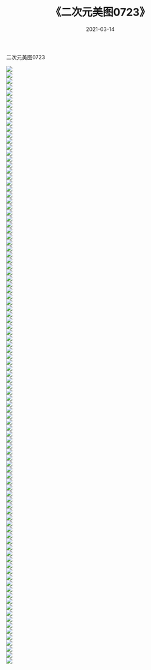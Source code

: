 ﻿---
layout: post
title:  《二次元美图0723》
date:   2021-03-14
img: http://imgx.orgx.ga/二次元/2021/二次元美图0723/000.jpg
categories: [美女, 清纯, 唯美]
---

二次元美图0723

 ![](http://imgx.orgx.ga/二次元/2021/二次元美图0723/001.png) <br>![](http://imgx.orgx.ga/二次元/2021/二次元美图0723/002.png) <br>![](http://imgx.orgx.ga/二次元/2021/二次元美图0723/003.png) <br>![](http://imgx.orgx.ga/二次元/2021/二次元美图0723/004.png) <br>![](http://imgx.orgx.ga/二次元/2021/二次元美图0723/005.png) <br>![](http://imgx.orgx.ga/二次元/2021/二次元美图0723/006.png) <br>![](http://imgx.orgx.ga/二次元/2021/二次元美图0723/007.png) <br>![](http://imgx.orgx.ga/二次元/2021/二次元美图0723/008.png) <br>![](http://imgx.orgx.ga/二次元/2021/二次元美图0723/009.png) <br>![](http://imgx.orgx.ga/二次元/2021/二次元美图0723/010.png) <br>![](http://imgx.orgx.ga/二次元/2021/二次元美图0723/011.png) <br>![](http://imgx.orgx.ga/二次元/2021/二次元美图0723/012.png) <br>![](http://imgx.orgx.ga/二次元/2021/二次元美图0723/013.png) <br>![](http://imgx.orgx.ga/二次元/2021/二次元美图0723/014.png) <br>![](http://imgx.orgx.ga/二次元/2021/二次元美图0723/015.png) <br>![](http://imgx.orgx.ga/二次元/2021/二次元美图0723/016.png) <br>![](http://imgx.orgx.ga/二次元/2021/二次元美图0723/017.png) <br>![](http://imgx.orgx.ga/二次元/2021/二次元美图0723/018.png) <br>![](http://imgx.orgx.ga/二次元/2021/二次元美图0723/019.png) <br>![](http://imgx.orgx.ga/二次元/2021/二次元美图0723/020.png) <br>![](http://imgx.orgx.ga/二次元/2021/二次元美图0723/021.png) <br>![](http://imgx.orgx.ga/二次元/2021/二次元美图0723/022.png) <br>![](http://imgx.orgx.ga/二次元/2021/二次元美图0723/023.png) <br>![](http://imgx.orgx.ga/二次元/2021/二次元美图0723/024.png) <br>![](http://imgx.orgx.ga/二次元/2021/二次元美图0723/025.png) <br>![](http://imgx.orgx.ga/二次元/2021/二次元美图0723/026.png) <br>![](http://imgx.orgx.ga/二次元/2021/二次元美图0723/027.png) <br>![](http://imgx.orgx.ga/二次元/2021/二次元美图0723/028.png) <br>![](http://imgx.orgx.ga/二次元/2021/二次元美图0723/029.png) <br>![](http://imgx.orgx.ga/二次元/2021/二次元美图0723/030.png) <br>![](http://imgx.orgx.ga/二次元/2021/二次元美图0723/031.png) <br>![](http://imgx.orgx.ga/二次元/2021/二次元美图0723/032.png) <br>![](http://imgx.orgx.ga/二次元/2021/二次元美图0723/033.png) <br>![](http://imgx.orgx.ga/二次元/2021/二次元美图0723/034.png) <br>![](http://imgx.orgx.ga/二次元/2021/二次元美图0723/035.png) <br>![](http://imgx.orgx.ga/二次元/2021/二次元美图0723/036.png) <br>![](http://imgx.orgx.ga/二次元/2021/二次元美图0723/037.png) <br>![](http://imgx.orgx.ga/二次元/2021/二次元美图0723/038.png) <br>![](http://imgx.orgx.ga/二次元/2021/二次元美图0723/039.png) <br>![](http://imgx.orgx.ga/二次元/2021/二次元美图0723/040.png) <br>![](http://imgx.orgx.ga/二次元/2021/二次元美图0723/041.png) <br>![](http://imgx.orgx.ga/二次元/2021/二次元美图0723/042.png) <br>![](http://imgx.orgx.ga/二次元/2021/二次元美图0723/043.png) <br>![](http://imgx.orgx.ga/二次元/2021/二次元美图0723/044.png) <br>![](http://imgx.orgx.ga/二次元/2021/二次元美图0723/045.png) <br>![](http://imgx.orgx.ga/二次元/2021/二次元美图0723/046.png) <br>![](http://imgx.orgx.ga/二次元/2021/二次元美图0723/047.png) <br>![](http://imgx.orgx.ga/二次元/2021/二次元美图0723/048.png) <br>![](http://imgx.orgx.ga/二次元/2021/二次元美图0723/049.png) <br>![](http://imgx.orgx.ga/二次元/2021/二次元美图0723/050.png) <br>![](http://imgx.orgx.ga/二次元/2021/二次元美图0723/051.png) <br>![](http://imgx.orgx.ga/二次元/2021/二次元美图0723/052.png) <br>![](http://imgx.orgx.ga/二次元/2021/二次元美图0723/053.png) <br>![](http://imgx.orgx.ga/二次元/2021/二次元美图0723/054.png) <br>![](http://imgx.orgx.ga/二次元/2021/二次元美图0723/055.png) <br>![](http://imgx.orgx.ga/二次元/2021/二次元美图0723/056.png) <br>![](http://imgx.orgx.ga/二次元/2021/二次元美图0723/057.png) <br>![](http://imgx.orgx.ga/二次元/2021/二次元美图0723/058.png) <br>![](http://imgx.orgx.ga/二次元/2021/二次元美图0723/059.png) <br>![](http://imgx.orgx.ga/二次元/2021/二次元美图0723/060.png) <br>![](http://imgx.orgx.ga/二次元/2021/二次元美图0723/061.png) <br>![](http://imgx.orgx.ga/二次元/2021/二次元美图0723/062.png) <br>![](http://imgx.orgx.ga/二次元/2021/二次元美图0723/063.png) <br>![](http://imgx.orgx.ga/二次元/2021/二次元美图0723/064.png) <br>![](http://imgx.orgx.ga/二次元/2021/二次元美图0723/065.png) <br>![](http://imgx.orgx.ga/二次元/2021/二次元美图0723/066.png) <br>![](http://imgx.orgx.ga/二次元/2021/二次元美图0723/067.png) <br>![](http://imgx.orgx.ga/二次元/2021/二次元美图0723/068.png) <br>![](http://imgx.orgx.ga/二次元/2021/二次元美图0723/069.png) <br>![](http://imgx.orgx.ga/二次元/2021/二次元美图0723/070.png) <br>![](http://imgx.orgx.ga/二次元/2021/二次元美图0723/071.png) <br>![](http://imgx.orgx.ga/二次元/2021/二次元美图0723/072.png) <br>![](http://imgx.orgx.ga/二次元/2021/二次元美图0723/073.png) <br>![](http://imgx.orgx.ga/二次元/2021/二次元美图0723/074.png) <br>![](http://imgx.orgx.ga/二次元/2021/二次元美图0723/075.png) <br>![](http://imgx.orgx.ga/二次元/2021/二次元美图0723/076.png) <br>![](http://imgx.orgx.ga/二次元/2021/二次元美图0723/077.png) <br>![](http://imgx.orgx.ga/二次元/2021/二次元美图0723/078.png) <br>![](http://imgx.orgx.ga/二次元/2021/二次元美图0723/079.png) <br>![](http://imgx.orgx.ga/二次元/2021/二次元美图0723/080.png) <br>![](http://imgx.orgx.ga/二次元/2021/二次元美图0723/081.png) <br>![](http://imgx.orgx.ga/二次元/2021/二次元美图0723/082.png) <br>![](http://imgx.orgx.ga/二次元/2021/二次元美图0723/083.png) <br>![](http://imgx.orgx.ga/二次元/2021/二次元美图0723/084.png) <br>![](http://imgx.orgx.ga/二次元/2021/二次元美图0723/085.png) <br>![](http://imgx.orgx.ga/二次元/2021/二次元美图0723/086.png) <br>![](http://imgx.orgx.ga/二次元/2021/二次元美图0723/087.png) <br>![](http://imgx.orgx.ga/二次元/2021/二次元美图0723/088.png) <br>![](http://imgx.orgx.ga/二次元/2021/二次元美图0723/089.png) <br>![](http://imgx.orgx.ga/二次元/2021/二次元美图0723/090.png) <br>![](http://imgx.orgx.ga/二次元/2021/二次元美图0723/091.png) <br>![](http://imgx.orgx.ga/二次元/2021/二次元美图0723/092.png) <br>![](http://imgx.orgx.ga/二次元/2021/二次元美图0723/093.png) <br>![](http://imgx.orgx.ga/二次元/2021/二次元美图0723/094.png) <br>![](http://imgx.orgx.ga/二次元/2021/二次元美图0723/095.png) <br>![](http://imgx.orgx.ga/二次元/2021/二次元美图0723/096.png) <br>![](http://imgx.orgx.ga/二次元/2021/二次元美图0723/097.png) <br>![](http://imgx.orgx.ga/二次元/2021/二次元美图0723/098.png) <br>![](http://imgx.orgx.ga/二次元/2021/二次元美图0723/099.png) <br>![](http://imgx.orgx.ga/二次元/2021/二次元美图0723/100.png) <br>